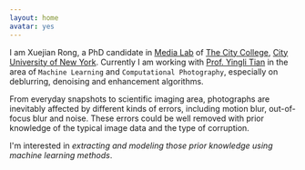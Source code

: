 ```yaml
---
layout: home
avatar: yes
---
```


I am Xuejian Rong, a PhD candidate in [Media Lab](http://media-lab.engr.ccny.cuny.edu) of [The City College](http://www.ccny.cuny.edu), [City University of New York](http://cuny.edu). Currently I am working with [Prof. Yingli Tian](http://www-ee.ccny.cuny.edu/www/web/yltian/home.html) in the area of `Machine Learning` and `Computational Photography`, especially on deblurring, denoising and enhancement algorithms.

From everyday snapshots to scientific imaging area, photographs are inevitably affected by different kinds of errors, including motion blur, out-of-focus blur and noise. These errors could be well removed with prior knowledge of the typical image data and the type of corruption.

I'm interested in *extracting and modeling those prior knowledge using machine learning methods*.
